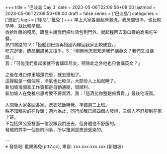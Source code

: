 +++
title = '巴淡島 Day 3'
date = 2023-05-06T22:09:56+08:00
lastmod = 2023-05-06T22:09:56+08:00
draft = false
series = ['巴淡島']
categories = ['遊記']
tags = ['印尼', '批兔']
+++
早上大家各自起床漱洗。我房間很冷，也比較早睡，就比較早起。<br>
收拾昨晚的殘局，跟屋主說我們把垃圾包到門外。就起程回去港口旁的商場吃午餐。<br>
熟門熟路的 V：「搭船到巴淡再搭國內線回我家比較便宜。」<br>
吃完逛街，飾品攤講英文招乎。S：「剛剛他怎麼知道我們講英文？我們又沒講話。」<br>
我：「可能我們看起來就不會講印尼文，啊除此之外他也只會講英文？」<br>
<br>
之後在港口停車場還完車，就去搭船了。<br>
這艘船是一個個座，冷氣也比較涼，大部份人上船就睡了。<br>
新加坡海關拿工作簽都是自動通關，很順利。<br>
新加坡人在免稅店思考要不要買酒。我：「這酒比你整趟旅費貴。」最後他沒買。<br>
<br>
入關後大家各回各家。洗衣吃飯睡覺，準備週二上班。<br>
殊不知精彩的在後頭：週六為止，同行加我已經四個人發燒，三個人不舒服到在家上班。<br>
不包括𤍤公室裡面一位沒跟我們出去，但身體也不舒服的。<br>
發燒的其中一個是前同事，所以推測是旅途感染的。<br>
<br>
--<br>
※ 發信站: 批踢踢兔(ptt2.cc), 來自: xxx.xxx.xxx.xxx (新加坡)<br>
